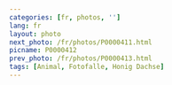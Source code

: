 ```yaml
---
categories: [fr, photos, '']
lang: fr
layout: photo
next_photo: /fr/photos/P0000411.html
picname: P0000412
prev_photo: /fr/photos/P0000413.html
tags: [Animal, Fotofalle, Honig Dachse]
---
```

